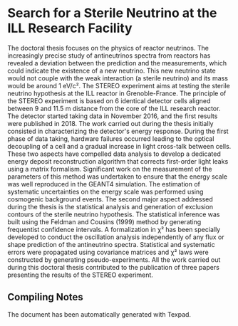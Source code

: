 # Search for a Sterile Neutrino at the ILL Research Facility

The doctoral thesis focuses on the physics of reactor neutrinos. The increasingly precise study of antineutrinos spectra from reactors has revealed a deviation between the prediction and the measurements, which could indicate the existence of a new neutrino. This new neutrino state would not couple with the weak interaction (a sterile neutrino) and its mass would be around 1 eV/c². The STEREO experiment aims at testing the sterile neutrino hypothesis at the ILL reactor in Grenoble-France. The principle of the STEREO experiment is based on 6 identical detector cells aligned between 9 and 11.5 m distance from the core of the ILL research reactor. The detector started taking data in November 2016, and the first results were published in 2018. The work carried out during the thesis initially consisted in characterizing the detector's energy response. During the first phase of data taking, hardware failures occurred leading to the optical decoupling of a cell and a gradual increase in light cross-talk between cells. These two aspects have compelled data analysis to develop a dedicated energy deposit reconstruction algorithm that corrects first-order light leaks using a matrix formalism. Significant work on the measurement of the parameters of this method was undertaken to ensure that the energy scale was well reproduced in the GEANT4 simulation. The estimation of systematic uncertainties on the energy scale was performed using cosmogenic background events. The second major aspect addressed during the thesis is the statistical analysis and generation of exclusion contours of the sterile neutrino hypothesis. The statistical inference was built using the Feldman and Cousins (1999) method by generating frequentist confidence intervals. A formalization in χ² has been specially developed to conduct the oscillation analysis independently of any flux or shape prediction of the antineutrino spectra. Statistical and systematic errors were propagated using covariance matrices and χ² laws were constructed by generating pseudo-experiments. All the work carried out during this doctoral thesis contributed to the publication of three papers presenting the results of the STEREO experiment.

## Compiling Notes

The document has been automatically generated with Texpad.
